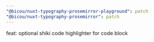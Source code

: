 ```yaml
---
"@bicou/nuxt-typography-prosemirror-playground": patch
"@bicou/nuxt-typography-prosemirror": patch
---
```


feat: optional shiki code highlighter for code block

